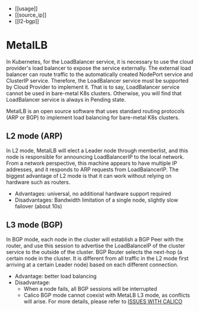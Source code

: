 
- [[usage]]
- [[source_ip]]
- [[l2-bgp]]
# MetalLB

In Kubernetes, for the LoadBalancer service, it is necessary to use the cloud provider's load balancer
to expose the service externally.
The external load balancer can route traffic to
the automatically created NodePort service and ClusterIP service.
Therefore, the LoadBalancer service must be supported by Cloud Provider to implement it.
That is to say, LoadBalancer service cannot be used in bare-metal K8s clusters.
Otherwise, you will find that LoadBalancer service is always in Pending state.

MetalLB is an open source software that uses standard routing protocols (ARP or BGP) to implement
load balancing for bare-metal K8s clusters.

## L2 mode (ARP)

In L2 mode, MetalLB will elect a Leader node through memberlist, and this node is responsible
for announcing LoadBalancerIP to the local network.
From a network perspective, this machine appears to have multiple IP addresses, and it responds to ARP requests from LoadBalancerIP.
The biggest advantage of L2 mode is that it can work without relying on hardware such as routers.

- Advantages: universal, no additional hardware support required
- Disadvantages: Bandwidth limitation of a single node, slightly slow failover (about 10s)

## L3 mode (BGP)

In BGP mode, each node in the cluster will establish a BGP Peer with the router,
and use this session to advertise the LoadBalanceIP of the cluster service to the outside of the cluster.
BGP Router selects the next-hop (a certain node in the cluster. It is different from all traffic in the L2 mode
first arriving at a certain Leader node) based on each different connection.

- Advantage: better load balancing
- Disadvantage:
    - When a node fails, all BGP sessions will be interrupted
    - Calico BGP mode cannot coexist with MetaLB L3 mode, as conflicts will arise.
      For more details, please refer to [ISSUES WITH CALICO](https://metallb.universe.tf/configuration/calico/)
